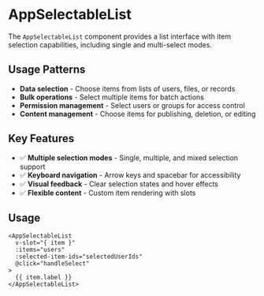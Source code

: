 # AppSelectableList

The `AppSelectableList` component provides a list interface with item selection capabilities, including single and multi-select modes.

## Usage Patterns

- **Data selection** - Choose items from lists of users, files, or records
- **Bulk operations** - Select multiple items for batch actions
- **Permission management** - Select users or groups for access control
- **Content management** - Choose items for publishing, deletion, or editing

## Key Features

- ✅ **Multiple selection modes** - Single, multiple, and mixed selection support
- ✅ **Keyboard navigation** - Arrow keys and spacebar for accessibility
- ✅ **Visual feedback** - Clear selection states and hover effects
- ✅ **Flexible content** - Custom item rendering with slots

## Usage

```vue
<AppSelectableList
  v-slot="{ item }"
  :items="users"
  :selected-item-ids="selectedUserIds"
  @click="handleSelect"
>
  {{ item.label }}
</AppSelectableList>
```
